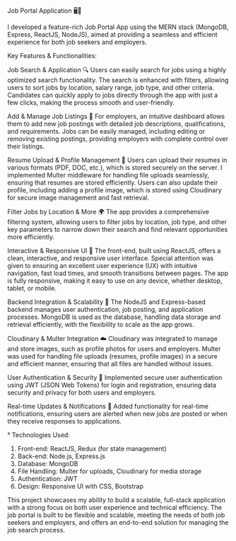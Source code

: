 Job Portal Application 🖥️🚀

I developed a feature-rich Job Portal App using the MERN stack (MongoDB, Express, ReactJS, NodeJS), aimed at providing a seamless and efficient experience for both job seekers and employers.

Key Features & Functionalities:

Job Search & Application 🔍
Users can easily search for jobs using a highly optimized search functionality. The search is enhanced with filters, allowing users to sort jobs by location, salary range, job type, and other criteria.
Candidates can quickly apply to jobs directly through the app with just a few clicks, making the process smooth and user-friendly.

Add & Manage Job Listings 📝
For employers, an intuitive dashboard allows them to add new job postings with detailed job descriptions, qualifications, and requirements.
Jobs can be easily managed, including editing or removing existing postings, providing employers with complete control over their listings.

Resume Upload & Profile Management 📂
Users can upload their resumes in various formats (PDF, DOC, etc.), which is stored securely on the server.
I implemented Multer middleware for handling file uploads seamlessly, ensuring that resumes are stored efficiently.
Users can also update their profile, including adding a profile image, which is stored using Cloudinary for secure image management and fast retrieval.

Filter Jobs by Location & More 🌍
The app provides a comprehensive filtering system, allowing users to filter jobs by location, job type, and other key parameters to narrow down their search and find relevant opportunities more efficiently.

Interactive & Responsive UI 🎨
The front-end, built using ReactJS, offers a clean, interactive, and responsive user interface. Special attention was given to ensuring an excellent user experience (UX) with intuitive navigation, fast load times, and smooth transitions between pages.
The app is fully responsive, making it easy to use on any device, whether desktop, tablet, or mobile.

Backend Integration & Scalability 🔧
The NodeJS and Express-based backend manages user authentication, job posting, and application processes.
MongoDB is used as the database, handling data storage and retrieval efficiently, with the flexibility to scale as the app grows.

Cloudinary & Multer Integration ☁️
Cloudinary was integrated to manage and store images, such as profile photos for users and employers.
Multer was used for handling file uploads (resumes, profile images) in a secure and efficient manner, ensuring that all files are handled without issues.

User Authentication & Security 🔐
Implemented secure user authentication using JWT (JSON Web Tokens) for login and registration, ensuring data security and privacy for both users and employers.

Real-time Updates & Notifications 🔔
Added functionality for real-time notifications, ensuring users are alerted when new jobs are posted or when they receive responses to applications.


° Technologies Used:
1) Front-end: ReactJS, Redux (for state management)
2) Back-end: Node.js, Express.js
3) Database: MongoDB
4) File Handling: Multer for uploads, Cloudinary for media storage
5) Authentication: JWT
6) Design: Responsive UI with CSS, Bootstrap
   
This project showcases my ability to build a scalable, full-stack application with a strong focus on both user experience and technical efficiency. The job portal is built to be flexible and scalable, meeting the needs of both job seekers and employers, and offers an end-to-end solution for managing the job search process.
